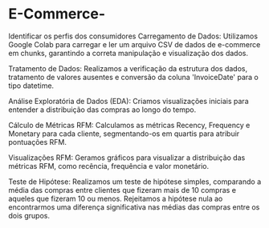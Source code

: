 # E-Commerce-
 Identificar os perfis dos consumidores
Carregamento de Dados: Utilizamos Google Colab para carregar e ler um arquivo CSV de dados de e-commerce em chunks, garantindo a correta manipulação e visualização dos dados.

Tratamento de Dados: Realizamos a verificação da estrutura dos dados, tratamento de valores ausentes e conversão da coluna 'InvoiceDate' para o tipo datetime.

Análise Exploratória de Dados (EDA): Criamos visualizações iniciais para entender a distribuição das compras ao longo do tempo.

Cálculo de Métricas RFM: Calculamos as métricas Recency, Frequency e Monetary para cada cliente, segmentando-os em quartis para atribuir pontuações RFM.

Visualizações RFM: Geramos gráficos para visualizar a distribuição das métricas RFM, como recência, frequência e valor monetário.

Teste de Hipótese: Realizamos um teste de hipótese simples, comparando a média das compras entre clientes que fizeram mais de 10 compras e aqueles que fizeram 10 ou menos. Rejeitamos a hipótese nula ao encontrarmos uma diferença significativa nas médias das compras entre os dois grupos.
